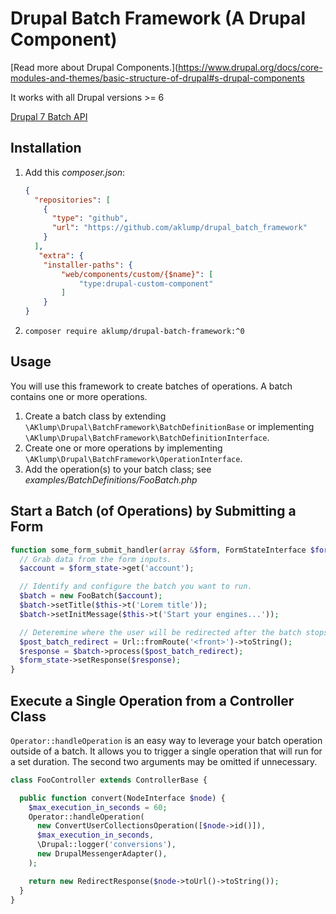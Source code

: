 # Drupal Batch Framework (A Drupal Component)

[Read more about Drupal Components.](https://www.drupal.org/docs/core-modules-and-themes/basic-structure-of-drupal#s-drupal-components

It works with all Drupal versions >= 6

[Drupal 7 Batch API](https://www.drupal.org/docs/7/api/batch-api)

## Installation

1. Add this _composer.json_:

    ```json
    {
      "repositories": [
        {
          "type": "github",
          "url": "https://github.com/aklump/drupal_batch_framework"
        }
      ],
       "extra": {
        "installer-paths": {
            "web/components/custom/{$name}": [
                "type:drupal-custom-component"
            ]
        }
    }
    ```

1. `composer require aklump/drupal-batch-framework:^0`

## Usage

You will use this framework to create batches of operations. A batch contains
one or more operations.

1. Create a batch class by
   extending `\AKlump\Drupal\BatchFramework\BatchDefinitionBase` or
   implementing `\AKlump\Drupal\BatchFramework\BatchDefinitionInterface`.
1. Create one or more operations by
   implementing `\AKlump\Drupal\BatchFramework\OperationInterface`.
1. Add the operation(s) to your batch class; see
   _examples/BatchDefinitions/FooBatch.php_

## Start a Batch (of Operations) by Submitting a Form

```php
function some_form_submit_handler(array &$form, FormStateInterface $form_state) {
  // Grab data from the form inputs.
  $account = $form_state->get('account');

  // Identify and configure the batch you want to run.
  $batch = new FooBatch($account);
  $batch->setTitle($this->t('Lorem title'));
  $batch->setInitMessage($this->t('Start your engines...'));

  // Deteremine where the user will be redirected after the batch stops.
  $post_batch_redirect = Url::fromRoute('<front>')->toString();
  $response = $batch->process($post_batch_redirect);
  $form_state->setResponse($response);
}
```

## Execute a Single Operation from a Controller Class

`Operator::handleOperation` is an easy way to leverage your batch operation
outside of a batch. It allows you to trigger a single operation that will run
for a set duration. The second two arguments may be omitted if unnecessary.

```php
class FooController extends ControllerBase {

  public function convert(NodeInterface $node) {
    $max_execution_in_seconds = 60;
    Operator::handleOperation(
      new ConvertUserCollectionsOperation([$node->id()]),
      $max_execution_in_seconds,
      \Drupal::logger('conversions'),
      new DrupalMessengerAdapter(),
    );

    return new RedirectResponse($node->toUrl()->toString());
  }
}
```
